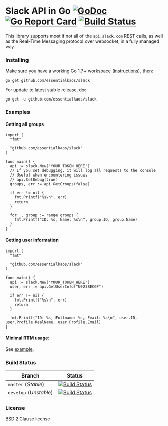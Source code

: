 Slack API in Go [![GoDoc](https://godoc.org/github.com/essentialkaos/slack?status.svg)](https://godoc.org/github.com/essentialkaos/slack) [![Go Report Card](https://goreportcard.com/badge/github.com/essentialkaos/slack)](https://goreportcard.com/report/github.com/essentialkaos/slack) [![Build Status](https://travis-ci.org/essentialkaos/slack.svg)](https://travis-ci.org/essentialkaos/slack)
===============

This library supports most if not all of the `api.slack.com` REST calls, as well as the Real-Time Messaging protocol over websocket, in a fully managed way.

### Installing

Make sure you have a working Go 1.7+ workspace ([instructions](https://golang.org/doc/install)), then:

```
go get github.com/essentialkaos/slack
```

For update to latest stable release, do:

```
go get -u github.com/essentialkaos/slack
```

### Examples

#### Getting all groups

```golang
import (
  "fmt"

  "github.com/essentialkaos/slack"
)

func main() {
  api := slack.New("YOUR_TOKEN_HERE")
  // If you set debugging, it will log all requests to the console
  // Useful when encountering issues
  // api.SetDebug(true)
  groups, err := api.GetGroups(false)

  if err != nil {
    fmt.Printf("%s\n", err)
    return
  }

  for _, group := range groups {
    fmt.Printf("ID: %s, Name: %s\n", group.ID, group.Name)
  }
}
```

#### Getting user information

```golang
import (
  "fmt"

  "github.com/essentialkaos/slack"
)

func main() {
  api := slack.New("YOUR_TOKEN_HERE")
  user, err := api.GetUserInfo("U023BECGF")

  if err != nil {
    fmt.Printf("%s\n", err)
    return
  }

  fmt.Printf("ID: %s, Fullname: %s, Email: %s\n", user.ID, user.Profile.RealName, user.Profile.Email)
}
```

#### Minimal RTM usage:

See [example](examples/websocket/websocket.go).

### Build Status

| Branch | Status |
|------------|--------|
| `master` (_Stable_) | [![Build Status](https://travis-ci.org/essentialkaos/slack.svg?branch=master)](https://travis-ci.org/essentialkaos/slack) |
| `develop` (_Unstable_) | [![Build Status](https://travis-ci.org/essentialkaos/slack.svg?branch=develop)](https://travis-ci.org/essentialkaos/slack) |

### License

BSD 2 Clause license
